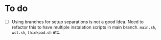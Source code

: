 # To do


- [ ] Using branches for setup separations is not a good Idea. Need to refactor this to have multiple instalation scripts in main branch. `main.sh`, `wsl.sh`, `thinkpad.sh` etc.
